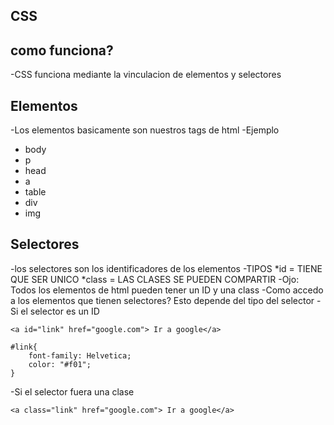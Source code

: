 ## CSS

## como funciona?

-CSS funciona mediante la vinculacion de elementos y selectores

## Elementos
-Los elementos basicamente son nuestros tags de html
-Ejemplo
* body
* p
* head
* a
* table
* div
* img

## Selectores
-los selectores son los identificadores de los elementos 
-TIPOS
*id = TIENE QUE SER UNICO
*class = LAS CLASES SE PUEDEN COMPARTIR
-Ojo: Todos los elementos de html pueden tener un ID y una class
-Como accedo a los elementos que tienen selectores?
Esto depende del tipo del selector
-Si el selector es un ID 
```
<a id="link" href="google.com"> Ir a google</a>
```
```
#link{
    font-family: Helvetica;
    color: "#f01";
}
```
-Si el selector fuera una clase 
```
<a class="link" href="google.com"> Ir a google</a>
```

